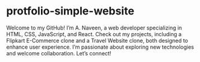 # protfolio-simple-website
Welcome to my GitHub! I’m A. Naveen, a web developer specializing in HTML, CSS, JavaScript, and React. Check out my projects, including a Flipkart E-Commerce clone and a Travel Website clone, both designed to enhance user experience. I’m passionate about exploring new technologies and welcome collaboration. Let’s connect!
